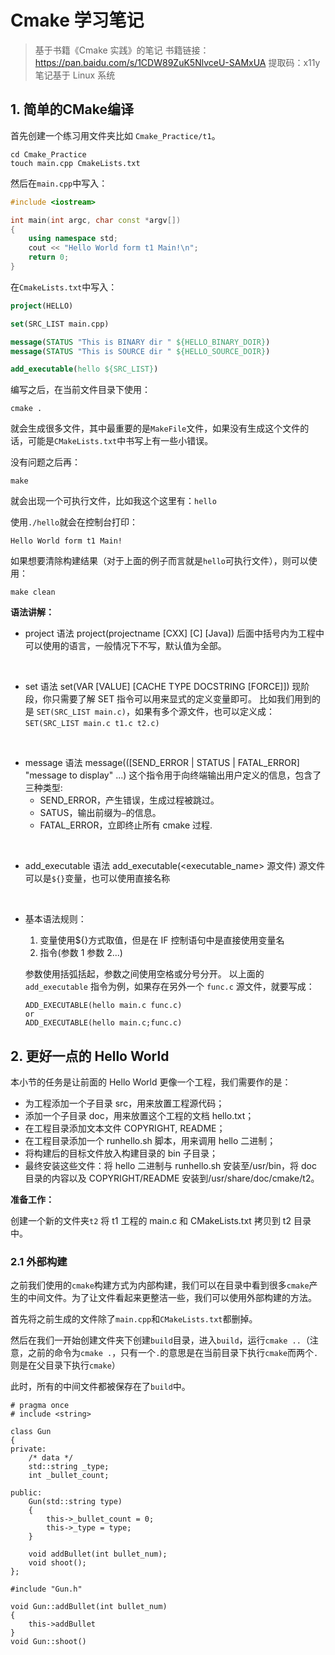 # Cmake 学习笔记

>基于书籍《Cmake 实践》的笔记
>书籍链接：https://pan.baidu.com/s/1CDW89ZuK5NlvceU-SAMxUA 
提取码：x11y 
>笔记基于 Linux 系统

## 1. 简单的CMake编译
首先创建一个练习用文件夹比如 `Cmake_Practice/t1`。

```
cd Cmake_Practice
touch main.cpp CmakeLists.txt
```

然后在`main.cpp`中写入：

```cpp
#include <iostream>

int main(int argc, char const *argv[])
{
    using namespace std;
    cout << "Hello World form t1 Main!\n";
    return 0;
}
```

在`CmakeLists.txt`中写入：

```Cmake
project(HELLO)

set(SRC_LIST main.cpp)

message(STATUS "This is BINARY dir " ${HELLO_BINARY_DOIR})
message(STATUS "This is SOURCE dir " ${HELLO_SOURCE_DOIR})

add_executable(hello ${SRC_LIST})
```

编写之后，在当前文件目录下使用：
```
cmake .
```
就会生成很多文件，其中最重要的是`MakeFile`文件，如果没有生成这个文件的话，可能是`CMakeLists.txt`中书写上有一些小错误。

没有问题之后再：

```
make
```

就会出现一个可执行文件，比如我这个这里有：`hello`

使用`./hello`就会在控制台打印：

```
Hello World form t1 Main!
```

如果想要清除构建结果（对于上面的例子而言就是`hello`可执行文件），则可以使用：

```
make clean
```

**语法讲解：**

* project 语法
    project(projectname [CXX] [C] [Java])
    后面中括号内为工程中可以使用的语言，一般情况下不写，默认值为全部。
<br>

* set 语法
    set(VAR [VALUE] [CACHE TYPE DOCSTRING [FORCE]])
    现阶段，你只需要了解 SET 指令可以用来显式的定义变量即可。
    比如我们用到的是 `SET(SRC_LIST main.c)`，如果有多个源文件，也可以定义成：`SET(SRC_LIST main.c t1.c t2.c)`
<br>

* message 语法
    message(([SEND_ERROR | STATUS | FATAL_ERROR] "message to display"
...)
    这个指令用于向终端输出用户定义的信息，包含了三种类型:
    * SEND_ERROR，产生错误，生成过程被跳过。
    * SATUS，输出前缀为`—`的信息。
    * FATAL_ERROR，立即终止所有 cmake 过程.
<br>

* add_executable 语法
    add_executable(<executable_name> 源文件)
    源文件可以是`${}`变量，也可以使用直接名称
<br>

* 基本语法规则：
    1. 变量使用${}方式取值，但是在 IF 控制语句中是直接使用变量名
    2. 指令(参数 1 参数 2...)
  
    参数使用括弧括起，参数之间使用空格或分号分开。
    以上面的 `add_executable` 指令为例，如果存在另外一个 `func.c` 源文件，就要写成：
    ```
    ADD_EXECUTABLE(hello main.c func.c)
    or
    ADD_EXECUTABLE(hello main.c;func.c)
    ```

## 2. 更好一点的 Hello World

本小节的任务是让前面的 Hello World 更像一个工程，我们需要作的是：

* 为工程添加一个子目录 src，用来放置工程源代码；
* 添加一个子目录 doc，用来放置这个工程的文档 hello.txt；
* 在工程目录添加文本文件 COPYRIGHT, README；
* 在工程目录添加一个 runhello.sh 脚本，用来调用 hello 二进制；
* 将构建后的目标文件放入构建目录的 bin 子目录；
* 最终安装这些文件：将 hello 二进制与 runhello.sh 安装至/usr/bin，将 doc 目录的内容以及 COPYRIGHT/README 安装到/usr/share/doc/cmake/t2。

**准备工作：**

创建一个新的文件夹`t2`
将 t1 工程的 main.c 和 CMakeLists.txt 拷贝到 t2 目录中。

### 2.1 外部构建

之前我们使用的`cmake`构建方式为内部构建，我们可以在目录中看到很多`cmake`产生的中间文件。为了让文件看起来更整洁一些，我们可以使用外部构建的方法。

首先将之前生成的文件除了`main.cpp`和`CMakeLists.txt`都删掉。

然后在我们一开始创建文件夹下创建`build`目录，进入`build`，运行`cmake ..`（注意，之前的命令为`cmake .`，只有一个`.`的意思是在当前目录下执行`cmake`而两个`.`则是在父目录下执行`cmake`）

此时，所有的中间文件都被保存在了`build`中。

```
# pragma once
# include <string>

class Gun
{
private:
    /* data */
    std::string _type;
    int _bullet_count;

public:
    Gun(std::string type)
    {
        this->_bullet_count = 0;
        this->_type = type;
    }

    void addBullet(int bullet_num);
    void shoot();
};

```

```
#include "Gun.h"

void Gun::addBullet(int bullet_num)
{
    this->addBullet
}
void Gun::shoot()
```


